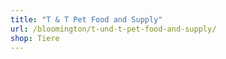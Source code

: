 ```yaml
---
title: "T & T Pet Food and Supply"
url: /bloomington/t-und-t-pet-food-and-supply/
shop: Tiere
---
```

